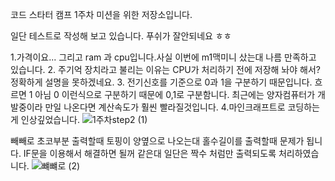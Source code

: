 코드 스타터 캠프 1주차 미션을 위한 저장소입니다.

일단 테스트로 작성해 보고 있습니다. 푸쉬가 잘안되네요 ㅎㅎ

1.가격이요... 그리고 ram 과 cpu입니다.사실 이번에 m1맥미니 샀는대 나름 만족하고 있습니다. 
2. 주기억 장치라고 불리는 이유는 CPU가 처리하기 전에 저장해 놔야 해서? 정확하게 설명을 못하겠네요.
3. 전기신호를  기준으로 0과 1을 구분하기 때문입니다. 흐르면 1 아님 0 이런식으로 구분하기 때문에 0,1로 구분함니다. 최근에는 양자컴퓨터가 개발중이라 만일 나온다면 계산속도가 훨씬 빨라질것입니다.
4.마인크래프트로 코딩하는게 인상깊었습니다.
![1주차step2 (1)](https://user-images.githubusercontent.com/43274246/146014678-df45bc5a-426c-4bd7-855e-5fde7a10fece.jpg)


빼빼로 초코부분 출력할때 토핑이 양옆으로 나오는대 홀수길이를 출력할때 문제가 됩니다. IF문을 이용해서 해결하면 될꺼 같은대 일단은 짝수 처럼만 출력되도록 처리하였습니다.
![뺴뺴로 (2)](https://user-images.githubusercontent.com/43274246/146679525-c3cfc965-b230-4791-b52f-298c29cda03f.jpg)

